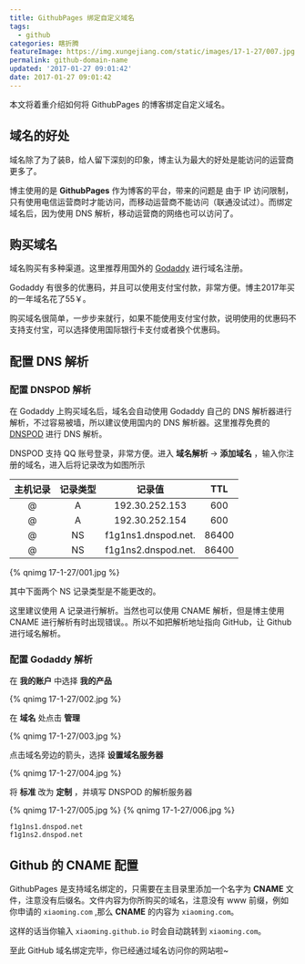 ```yaml
---
title: GithubPages 绑定自定义域名
tags:
  - github
categories: 瞎折腾
featureImage: https://img.xungejiang.com/static/images/17-1-27/007.jpg
permalink: github-domain-name
updated: '2017-01-27 09:01:42'
date: 2017-01-27 09:01:42
---
```



本文将着重介绍如何将 GithubPages 的博客绑定自定义域名。

<!--more-->




## 域名的好处

域名除了为了装B，给人留下深刻的印象，博主认为最大的好处是能访问的运营商更多了。

博主使用的是 **GithubPages** 作为博客的平台，带来的问题是 由于 IP 访问限制，只有使用电信运营商时才能访问，而移动运营商不能访问（联通没试过）。而绑定域名后，因为使用 DNS 解析，移动运营商的网络也可以访问了。

## 购买域名

域名购买有多种渠道。这里推荐用国外的 [Godaddy](https://sg.godaddy.com/zh/) 进行域名注册。

Godaddy 有很多的优惠码，并且可以使用支付宝付款，非常方便。博主2017年买的一年域名花了55￥。

购买域名很简单，一步步来就行，如果不能使用支付宝付款，说明使用的优惠码不支持支付宝，可以选择使用国际银行卡支付或者换个优惠码。

## 配置 DNS 解析

### 配置 DNSPOD 解析
在 Godaddy 上购买域名后，域名会自动使用 Godaddy 自己的 DNS 解析器进行解析，不过容易被墙，所以建议使用国内的 DNS 解析器。这里推荐免费的 [DNSPOD](https://www.dnspod.cn/) 进行 DNS 解析。

DNSPOD 支持 QQ 账号登录，非常方便。进入 **域名解析** -> **添加域名** ，输入你注册的域名，进入后将记录改为如图所示

|主机记录|记录类型|记录值|TTL|
|:-:|:-:|:-:|:-:|
|@|A|192.30.252.153|600|
|@|A|192.30.252.154|600|
|@|NS|f1g1ns1.dnspod.net.|86400|
|@|NS|f1g1ns2.dnspod.net.|86400|

{% qnimg 17-1-27/001.jpg %}

其中下面两个 NS 记录类型是不能更改的。

这里建议使用 A 记录进行解析。当然也可以使用 CNAME 解析，但是博主使用 CNAME 进行解析有时出现错误。。所以不如把解析地址指向 GitHub，让 Github 进行域名解析。

### 配置 Godaddy 解析

在 **我的账户** 中选择 **我的产品**

{% qnimg 17-1-27/002.jpg %}


在 **域名** 处点击 **管理**

{% qnimg 17-1-27/003.jpg %}


点击域名旁边的箭头，选择 **设置域名服务器**

{% qnimg 17-1-27/004.jpg %}


将 **标准** 改为 **定制** ，并填写 DNSPOD 的解析服务器

{% qnimg 17-1-27/005.jpg %}
{% qnimg 17-1-27/006.jpg %}


```
f1g1ns1.dnspod.net
f1g1ns2.dnspod.net
```

## Github 的 CNAME 配置

GithubPages 是支持域名绑定的，只需要在主目录里添加一个名字为 **CNAME** 文件，注意没有后缀名。文件内容为你所购买的域名，注意没有 www 前缀，例如你申请的 `xiaoming.com` ,那么 **CNAME** 的内容为 `xiaoming.com`。

这样的话当你输入 `xiaoming.github.io` 时会自动跳转到 `xiaoming.com`。

至此 GitHub 域名绑定完毕，你已经通过域名访问你的网站啦~